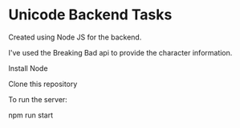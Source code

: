 # Unicode Backend Tasks

Created using Node JS for the backend.

I've used the Breaking Bad api to provide the character information.

Install Node

Clone this repository

To run the server:

npm run start

